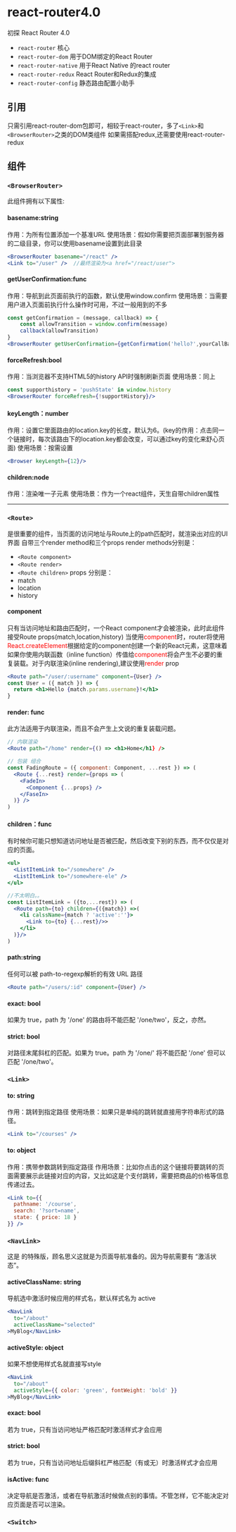 # react-router4.0
初探 React Router 4.0
+ `react-router` 核心
+ `react-router-dom` 用于DOM绑定的React Router
+ `react-router-native` 用于React Native 的react router
+ `react-router-redux` React Router和Redux的集成
+ `react-router-config` 静态路由配置小助手
## 引用
只需引用react-router-dom包即可，相较于react-router，多了`<Link>`和`<BrowserRouter>`之类的DOM类组件
如果需搭配redux,还需要使用react-router-redux
## 组件
### `<BrowserRouter>`
此组件拥有以下属性:
#### basename:string
作用：为所有位置添加一个基准URL
使用场景：假如你需要把页面部署到服务器的二级目录，你可以使用basename设置到此目录
```jsx
<BrowserRouter basename="/react" />
<Link to="/user" />  //最终渲染为<a href="/react/user">
```
#### getUserConfirmation:func
作用：导航到此页面前执行的函数，默认使用window.confirm
使用场景：当需要用户进入页面前执行什么操作时可用，不过一般用到的不多
```jsx
const getConfirmation = (message, callback) => {
    const allowTransition = window.confirm(message)
    callback(allowTransition)
}
<BrowserRouter getUserConfirmation={getConfirmation('hello?',yourCallBack)}/>
```
#### forceRefresh:bool
作用：当浏览器不支持HTML5的history API时强制刷新页面
使用场景：同上
```jsx
const supporthistory = 'pushState' in window.history
<BrowserRouter forceRefresh={!supportHistory}/>
```
#### keyLength：number
作用：设置它里面路由的location.key的长度，默认为6。(key的作用：点击同一个链接时，每次该路由下的location.key都会改变，可以通过key的变化来舒心页面)
使用场景：按需设置
```jsx
<Browser keyLength={12}/>
```
#### children:node
作用：渲染唯一子元素
使用场景：作为一个react组件，天生自带children属性

---
### `<Route>`
<Route>是很重要的组件，当页面的访问地址与Route上的path匹配时，就渲染出对应的UI界面
<Route>自带三个render method和三个props
render methods分别是：
+ `<Route component>`
+ `<Route render>`
+ `<Route children>`
props 分别是：
+ match
+ location
+ history
#### component
只有当访问地址和路由匹配时，一个React component才会被渲染，此时此组件接受Route props(match,location,history)
当使用<font color=red>component</font>时，router将使用<font color=red>React.createElement</font>根据给定的component创建一个新的React元素，这意味着如果你使用内联函数（inline function）传值给<font color=red>component</font>将会产生不必要的重复装载。对于内联渲染(inline rendering),建议使用<font color=red>render</font> prop
```jsx
<Route path="/user/:username" component={User} />
const User = ({ match }) => {
  return <h1>Hello {match.params.username}!</h1>
}
```
#### render: func
此方法适用于内联渲染，而且不会产生上文说的重复装载问题。
```jsx
// 内联渲染
<Route path="/home" render={() => <h1>Home</h1} />

// 包装 组合
const FadingRoute = ({ component: Component, ...rest }) => (
  <Route {...rest} render={props => (
    <FadeIn>
      <Component {...props} />
    </FaseIn>
  )} />
)
```
#### children：func
有时候你可能只想知道访问地址是否被匹配，然后改变下别的东西，而不仅仅是对应的页面。
```jsx
<ul>
  <ListItemLink to="/somewhere" />
  <ListItemLink to="/somewhere-ele" />
</ul>

//不太明白。。
const ListItemLink = ({to,...rest}) => (
  <Route path={to} children={({match}) =>(
    <li calssName={match ? 'active':''}>
      <Link to={to} {...rest}/>>
    </li>
  )}/>
)
```
#### path:string
任何可以被 path-to-regexp解析的有效 URL 路径
```jsx
<Route path="/users/:id" component={User} />
```
#### exact: bool
如果为 true，path 为 '/one' 的路由将不能匹配 '/one/two'，反之，亦然。
#### strict: bool
对路径末尾斜杠的匹配。如果为 true。path 为 '/one/' 将不能匹配 '/one' 但可以匹配 '/one/two'。
### `<Link>`
#### to: string
作用：跳转到指定路径
使用场景：如果只是单纯的跳转就直接用字符串形式的路径。
```jsx
<Link to="/courses" />
```
#### to: object
作用：携带参数跳转到指定路径
作用场景：比如你点击的这个链接将要跳转的页面需要展示此链接对应的内容，又比如这是个支付跳转，需要把商品的价格等信息传递过去。
```jsx
<Link to={{
  pathname: '/course',
  search: '?sort=name',
  state: { price: 18 }
}} />
```
###  `<NavLink>`
这是 <Link> 的特殊版，顾名思义这就是为页面导航准备的。因为导航需要有 “激活状态”。
#### activeClassName: string
导航选中激活时候应用的样式名，默认样式名为 active
```jsx
<NavLink
  to="/about"
  activeClassName="selected"
>MyBlog</NavLink>
```
#### activeStyle: object
如果不想使用样式名就直接写style
```jsx
<NavLink
  to="/about"
  activeStyle={{ color: 'green', fontWeight: 'bold' }}
>MyBlog</NavLink>
```
#### exact: bool
若为 true，只有当访问地址严格匹配时激活样式才会应用
#### strict: bool
若为 true，只有当访问地址后缀斜杠严格匹配（有或无）时激活样式才会应用
#### isActive: func
决定导航是否激活，或者在导航激活时候做点别的事情。不管怎样，它不能决定对应页面是否可以渲染。
### `<Switch>`


